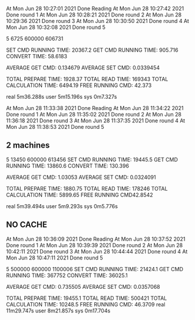 At Mon Jun 28 10:27:01 2021
    Done Reading
At Mon Jun 28 10:27:42 2021
    Done round 1
At Mon Jun 28 10:28:21 2021
    Done round 2
At Mon Jun 28 10:29:36 2021
    Done round 3
At Mon Jun 28 10:30:50 2021
    Done round 4
At Mon Jun 28 10:32:08 2021
    Done round 5

5 6725 600000 606731

SET CMD RUNNING TIME: 20367.2
GET CMD RUNNING TIME: 905.716
CONVERT TIME: 58.6183

AVERAGE GET CMD: 0.134679
AVERAGE SET CMD: 0.0339454

TOTAL PREPARE TIME: 1928.37
TOTAL READ TIME: 169343
TOTAL CALCULATION TIME: 6494.19
FREE RUNNING CMD: 42.373

real    5m36.288s
user    5m15.196s
sys     0m7.327s

At Mon Jun 28 11:33:38 2021
    Done Reading
At Mon Jun 28 11:34:22 2021
    Done round 1
At Mon Jun 28 11:35:02 2021
    Done round 2
At Mon Jun 28 11:36:18 2021
    Done round 3
At Mon Jun 28 11:37:35 2021
    Done round 4
At Mon Jun 28 11:38:53 2021
    Done round 5

## 2 machines
5 13450 600000 613456
SET CMD RUNNING TIME: 19445.5
GET CMD RUNNING TIME: 13860.6
CONVERT TIME: 130.396

AVERAGE GET CMD: 1.03053
AVERAGE SET CMD: 0.0324091

TOTAL PREPARE TIME: 1880.75
TOTAL READ TIME: 178246
TOTAL CALCULATION TIME: 5899.65
FREE RUNNING CMD42.8542

real    5m39.494s
user    5m9.293s
sys     0m5.776s

## NO CACHE

At Mon Jun 28 10:36:09 2021
    Done Reading
At Mon Jun 28 10:37:52 2021
    Done round 1
At Mon Jun 28 10:39:39 2021
    Done round 2
At Mon Jun 28 10:42:11 2021
    Done round 3
At Mon Jun 28 10:44:44 2021
    Done round 4
At Mon Jun 28 10:47:11 2021
    Done round 5

5 500000 600000 1100006
SET CMD RUNNING TIME: 21424.1
GET CMD RUNNING TIME: 367752
CONVERT TIME: 36025.1

AVERAGE GET CMD: 0.735505
AVERAGE SET CMD: 0.0357068

TOTAL PREPARE TIME: 19455.1
TOTAL READ TIME: 500421
TOTAL CALCULATION TIME: 10248.5
FREE RUNNING CMD: 46.3709
real    11m29.747s
user    8m21.857s
sys     0m17.704s
